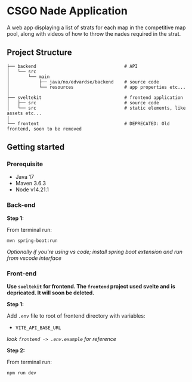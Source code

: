 # CSGO Nade Application

A web app displaying a list of strats for each map in the competitive map pool, along with videos of how to throw the nades required in the strat.

## Project Structure

```
├── backend                                 # API
│   └── src
│       └── main
│           ├── java/no/edvardse/backend    # source code
│           └── resources                   # app properties etc...
│
├── sveltekit                               # frontend application
│   ├── src                                 # source code
│   └── src                                 # static elements, like assets etc...
│
└── frontent                                # DEPRECATED: Old frontend, soon to be removed
```

## Getting started

### Prerequisite

- Java 17
- Maven 3.6.3
- Node v14.21.1

### Back-end

**Step 1:**

From terminal run:

```
mvn spring-boot:run
```

_Optionally if you're using vs code; install spring boot extension and run from vscode interface_

### Front-end

**Use `sveltekit` for frontend. The `frontend` project used svelte and is depricated. It will soon be deleted.**

**Step 1:**

Add `.env` file to root of frontend directory with variables:

- `VITE_API_BASE_URL`

_look `frontend -> .env.example` for reference_

**Step 2:**

From terminal run:

```
npm run dev
```
